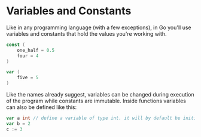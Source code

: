 # Variables and Constants

Like in any programming language (with a few exceptions), in Go you'll use variables and constants that hold the values
you're working with.

```go
const (
    one_half = 0.5
    four = 4
)

var (
    five = 5
)
```

Like the names already suggest, variables can be changed during execution of the program while constants are immutable.
Inside functions variables can also be defined like this:

```go
var a int // define a variable of type int. it will by default be initialized to 0
var b = 2
c := 3
```